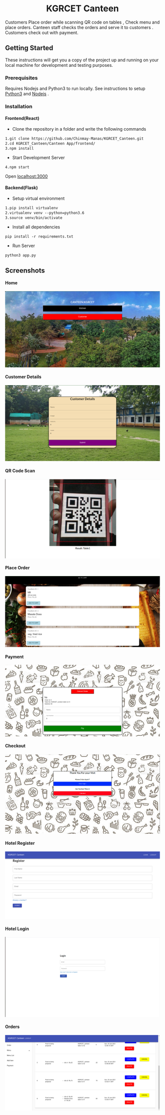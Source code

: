 <p>
 <h1 align="center">KGRCET Canteen</h1>
</p>
Customers Place order while scanning QR code on tables , Check menu and place orders. Canteen staff checks the orders and serve it to customers . Customers check out with payment. 

## Getting Started
These instructions will get you a copy of the project up and running on your local machine for development and testing purposes.

### Prerequisites
Requires Nodejs and Python3 to run locally. See instructions to setup [Python3](https://www.python.org/downloads/) and [Nodejs](https://nodejs.org/en/download/) .

### Installation
#### Frontend(React)
* Clone the repository in a folder and write the following commands
```
1.git clone https://github.com/Chinmay-Manas/KGRCET_Canteen.git
2.cd KGRCET_Canteen/Canteen App/frontend/
3.npm install
```
* Start Development Server
```
4.npm start
```
Open [localhost:3000](https://localhost:3000)
#### Backend(Flask)
* Setup virtual environment
```
1.pip install virtualenv
2.virtualenv venv --python=python3.6
3.source venv/bin/activate
```
* Install all dependencies
```
pip install -r requirements.txt
```
* Run Server
```
python3 app.py
```
## Screenshots
#### Home 
<p align="center">
 <img width="800px" src="https://github.com/Chinmay-Manas/KGRCET_Canteen/blob/master/Canteen%20App/screenshots/Home.png" />
</p>

#### Customer Details 
<p align="center">
 <img width=""800px" src="https://github.com/Chinmay-Manas/KGRCET_Canteen/blob/master/Canteen%20App/screenshots/Customer_details.png" />
</p>

#### QR Code Scan
<p align="center">
 <img width=""800px" src="https://github.com/Chinmay-Manas/KGRCET_Canteen/blob/master/Canteen%20App/screenshots/QRscan.png" />
</p>

#### Place Order 
<p align="center">
 <img width=""800px" src="https://github.com/Chinmay-Manas/KGRCET_Canteen/blob/master/Canteen%20App/screenshots/Place_order.png" />
</p>                                                                                                                        

#### Payment
<p align="center">
 <img width=""800px" src="https://github.com/Chinmay-Manas/KGRCET_Canteen/blob/master/Canteen%20App/screenshots/Payment.png" />
</p>

#### Checkout
<p align="center">
 <img width=""800px" src="https://github.com/Chinmay-Manas/KGRCET_Canteen/blob/master/Canteen%20App/screenshots/Checkout.png" />
</p>

#### Hotel Register
<p align="center">
 <img width=""800px" src="https://github.com/Chinmay-Manas/KGRCET_Canteen/blob/master/Canteen%20App/screenshots/Canteen%20Register.png" />
</p>
                                                                                                                     
#### Hotel Login
<p align="center">
 <img width=""800px" src="https://github.com/Chinmay-Manas/KGRCET_Canteen/blob/master/Canteen%20App/screenshots/Canteen%20Login.png" />
</p>                                                                                                                 

#### Orders
<p align="center">
 <img width=""800px" src="https://github.com/Chinmay-Manas/KGRCET_Canteen/blob/master/Canteen%20App/screenshots/Orders.png" />
</p>
